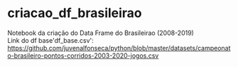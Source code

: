 # criacao_df_brasileirao
Notebook da criação do Data Frame do Brasileirao (2008-2019) <br>
Link do df base'df_base.csv': <br>
https://github.com/juvenalfonseca/python/blob/master/datasets/campeonato-brasileiro-pontos-corridos-2003-2020-jogos.csv
